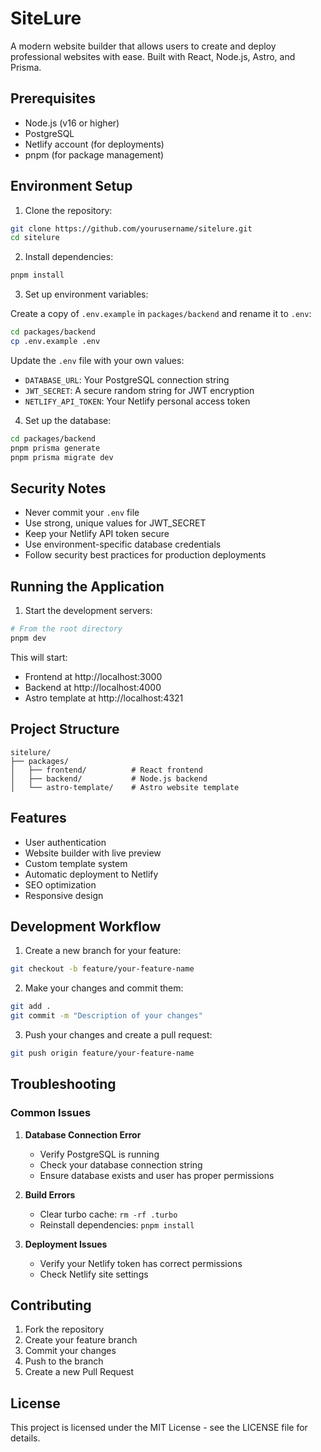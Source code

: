 # SiteLure

A modern website builder that allows users to create and deploy professional websites with ease. Built with React, Node.js, Astro, and Prisma.

## Prerequisites

- Node.js (v16 or higher)
- PostgreSQL
- Netlify account (for deployments)
- pnpm (for package management)

## Environment Setup

1. Clone the repository:

```bash
git clone https://github.com/yourusername/sitelure.git
cd sitelure
```

2. Install dependencies:

```bash
pnpm install
```

3. Set up environment variables:

Create a copy of `.env.example` in `packages/backend` and rename it to `.env`:

```bash
cd packages/backend
cp .env.example .env
```

Update the `.env` file with your own values:
- `DATABASE_URL`: Your PostgreSQL connection string
- `JWT_SECRET`: A secure random string for JWT encryption
- `NETLIFY_API_TOKEN`: Your Netlify personal access token

4. Set up the database:

```bash
cd packages/backend
pnpm prisma generate
pnpm prisma migrate dev
```

## Security Notes

- Never commit your `.env` file
- Use strong, unique values for JWT_SECRET
- Keep your Netlify API token secure
- Use environment-specific database credentials
- Follow security best practices for production deployments

## Running the Application

1. Start the development servers:

```bash
# From the root directory
pnpm dev
```

This will start:
- Frontend at http://localhost:3000
- Backend at http://localhost:4000
- Astro template at http://localhost:4321

## Project Structure

```
sitelure/
├── packages/
│   ├── frontend/          # React frontend
│   ├── backend/           # Node.js backend
│   └── astro-template/    # Astro website template
```

## Features

- User authentication
- Website builder with live preview
- Custom template system
- Automatic deployment to Netlify
- SEO optimization
- Responsive design

## Development Workflow

1. Create a new branch for your feature:

```bash
git checkout -b feature/your-feature-name
```

2. Make your changes and commit them:

```bash
git add .
git commit -m "Description of your changes"
```

3. Push your changes and create a pull request:

```bash
git push origin feature/your-feature-name
```

## Troubleshooting

### Common Issues

1. **Database Connection Error**
   - Verify PostgreSQL is running
   - Check your database connection string
   - Ensure database exists and user has proper permissions

2. **Build Errors**
   - Clear turbo cache: `rm -rf .turbo`
   - Reinstall dependencies: `pnpm install`

3. **Deployment Issues**
   - Verify your Netlify token has correct permissions
   - Check Netlify site settings

## Contributing

1. Fork the repository
2. Create your feature branch
3. Commit your changes
4. Push to the branch
5. Create a new Pull Request

## License

This project is licensed under the MIT License - see the LICENSE file for details. 